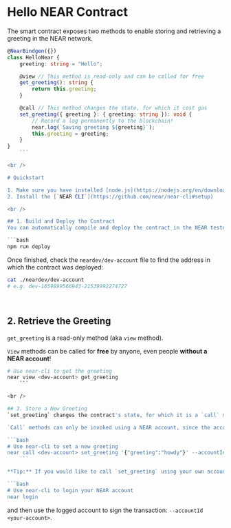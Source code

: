 # Hello NEAR Contract

The smart contract exposes two methods to enable storing and retrieving a greeting in the NEAR network.

```ts
@NearBindgen({})
class HelloNear {
    greeting: string = "Hello";

    @view // This method is read-only and can be called for free
    get_greeting(): string {
        return this.greeting;
    }

    @call // This method changes the state, for which it cost gas
    set_greeting({ greeting }: { greeting: string }): void {
        // Record a log permanently to the blockchain!
        near.log(`Saving greeting ${greeting}`);
        this.greeting = greeting;
    }
}
    ```

<br />

# Quickstart

1. Make sure you have installed [node.js](https://nodejs.org/en/download/package-manager/) >= 16.
2. Install the [`NEAR CLI`](https://github.com/near/near-cli#setup)

<br />

## 1. Build and Deploy the Contract
You can automatically compile and deploy the contract in the NEAR testnet by running:

```bash
npm run deploy
```

Once finished, check the `neardev/dev-account` file to find the address in which the contract was deployed:

```bash
cat ./neardev/dev-account
# e.g. dev-1659899566943-21539992274727
```

<br />

## 2. Retrieve the Greeting

`get_greeting` is a read-only method (aka `view` method).

`View` methods can be called for **free** by anyone, even people **without a NEAR account**!

```bash
# Use near-cli to get the greeting
near view <dev-account> get_greeting
    ```

<br />

## 3. Store a New Greeting
`set_greeting` changes the contract's state, for which it is a `call` method.

`Call` methods can only be invoked using a NEAR account, since the account needs to pay GAS for the transaction.

```bash
# Use near-cli to set a new greeting
near call <dev-account> set_greeting '{"greeting":"howdy"}' --accountId <dev-account>
    ```

**Tip:** If you would like to call `set_greeting` using your own account, first login into NEAR using:

```bash
# Use near-cli to login your NEAR account
near login
```

and then use the logged account to sign the transaction: `--accountId <your-account>`.